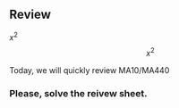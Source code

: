 
## Review
$x^2$ 
$$x^2$$

Today, we will quickly review MA10/MA440

### Please, solve the reivew sheet.


